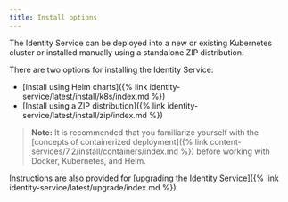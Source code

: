 ```yaml
---
title: Install options
---
```


The Identity Service can be deployed into a new or existing Kubernetes cluster or installed manually using a standalone ZIP distribution.

There are two options for installing the Identity Service:

* [Install using Helm charts]({% link identity-service/latest/install/k8s/index.md %})
* [Install using a ZIP distribution]({% link identity-service/latest/install/zip/index.md %})

> **Note:** It is recommended that you familiarize yourself with the [concepts of containerized deployment]({% link content-services/7.2/install/containers/index.md %}) before working with Docker, Kubernetes, and Helm.

Instructions are also provided for [upgrading the Identity Service]({% link identity-service/latest/upgrade/index.md %}).
